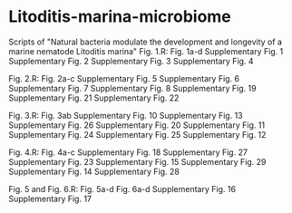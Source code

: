 # Litoditis-marina-microbiome
Scripts of "Natural bacteria modulate the development and longevity of a marine nematode Litoditis marina"
Fig. 1.R:
Fig. 1a-d
Supplementary Fig. 1
Supplementary Fig. 2
Supplementary Fig. 3
Supplementary Fig. 4

Fig. 2.R:
Fig. 2a-c
Supplementary Fig. 5
Supplementary Fig. 6
Supplementary Fig. 7
Supplementary Fig. 8
Supplementary Fig. 19
Supplementary Fig. 21
Supplementary Fig. 22

Fig. 3.R:
Fig. 3ab
Supplementary Fig. 10
Supplementary Fig. 13
Supplementary Fig. 26
Supplementary Fig. 20
Supplementary Fig. 11
Supplementary Fig. 24
Supplementary Fig. 25
Supplementary Fig. 12

Fig. 4.R:
Fig. 4a-c
Supplementary Fig. 18
Supplementary Fig. 27
Supplementary Fig. 23
Supplementary Fig. 15
Supplementary Fig. 29
Supplementary Fig. 14
Supplementary Fig. 28

Fig. 5 and Fig. 6.R:
Fig. 5a-d
Fig. 6a-d
Supplementary Fig. 16
Supplementary Fig. 17

